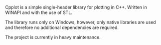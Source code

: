 Cpplot is a simple single-header library for plotting in C++. Written in WINAPI and with the use of STL.

The library runs only on Windows, however, only native libraries are used and therefore no additional
dependencies are required.

The project is currently in heavy maintenance.